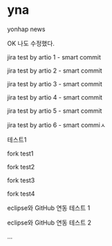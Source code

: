 # yna
yonhap news


OK 나도 수정했다.

jira test by artio 1 - smart commit

jira test by artio 2 - smart commit

jira test by artio 3 - smart commit

jira test by artio 4 - smart commit

jira test by artio 5 - smart commit

jira test by artio 6 - smart commiㅅ


테스트1

fork test1

fork test2

fork test3

fork test4

eclipse와 GitHub 연동 테스트 1

eclipse와 GitHub 연동 테스트 2

...
